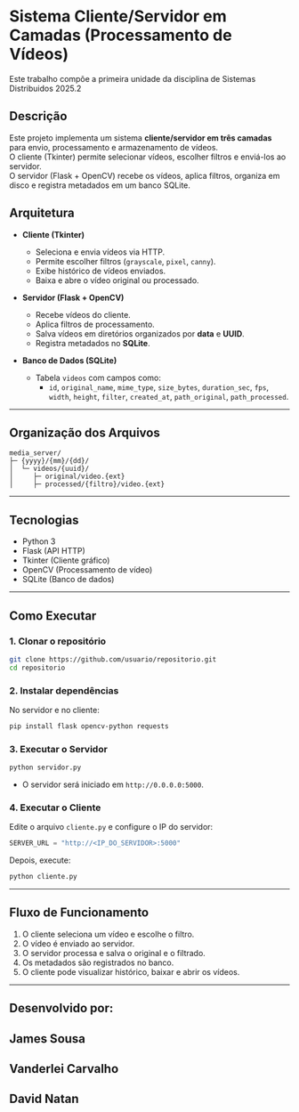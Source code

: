 # Sistema Cliente/Servidor em Camadas (Processamento de Vídeos)

Este trabalho compõe a primeira unidade da disciplina de Sistemas Distribuidos 2025.2

## Descrição
Este projeto implementa um sistema **cliente/servidor em três camadas** para envio, processamento e armazenamento de vídeos.  
O cliente (Tkinter) permite selecionar vídeos, escolher filtros e enviá-los ao servidor.  
O servidor (Flask + OpenCV) recebe os vídeos, aplica filtros, organiza em disco e registra metadados em um banco SQLite.  

##  Arquitetura
- **Cliente (Tkinter)**
  - Seleciona e envia vídeos via HTTP.
  - Permite escolher filtros (`grayscale`, `pixel`, `canny`).
  - Exibe histórico de vídeos enviados.
  - Baixa e abre o vídeo original ou processado.

- **Servidor (Flask + OpenCV)**
  - Recebe vídeos do cliente.
  - Aplica filtros de processamento.
  - Salva vídeos em diretórios organizados por **data** e **UUID**.
  - Registra metadados no **SQLite**.

- **Banco de Dados (SQLite)**
  - Tabela `videos` com campos como:
    - `id`, `original_name`, `mime_type`, `size_bytes`, `duration_sec`, `fps`, `width`, `height`, `filter`, `created_at`, `path_original`, `path_processed`.

---

## Organização dos Arquivos
```
media_server/
├─ {yyyy}/{mm}/{dd}/
│  └─ videos/{uuid}/
│     ├─ original/video.{ext}
│     ├─ processed/{filtro}/video.{ext}
```

---

## Tecnologias
- Python 3
- Flask (API HTTP)
- Tkinter (Cliente gráfico)
- OpenCV (Processamento de vídeo)
- SQLite (Banco de dados)

---

## Como Executar

### 1. Clonar o repositório
```bash
git clone https://github.com/usuario/repositorio.git
cd repositorio
```

### 2. Instalar dependências
No servidor e no cliente:
```bash
pip install flask opencv-python requests
```

### 3. Executar o Servidor
```bash
python servidor.py
```
- O servidor será iniciado em `http://0.0.0.0:5000`.

### 4. Executar o Cliente
Edite o arquivo `cliente.py` e configure o IP do servidor:
```python
SERVER_URL = "http://<IP_DO_SERVIDOR>:5000"
```

Depois, execute:
```bash
python cliente.py
```

---

## Fluxo de Funcionamento
1. O cliente seleciona um vídeo e escolhe o filtro.
2. O vídeo é enviado ao servidor.
3. O servidor processa e salva o original e o filtrado.
4. Os metadados são registrados no banco.
5. O cliente pode visualizar histórico, baixar e abrir os vídeos.

---

## Desenvolvido por:
  ## James Sousa
  ## Vanderlei Carvalho
  ## David Natan




